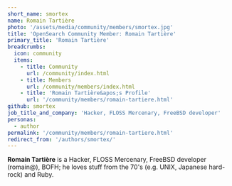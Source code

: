 ```yaml
---
short_name: smortex
name: Romain Tartière
photo: '/assets/media/community/members/smortex.jpg'
title: 'OpenSearch Community Member: Romain Tartière'
primary_title: 'Romain Tartière'
breadcrumbs:
  icon: community
  items:
    - title: Community
      url: /community/index.html
    - title: Members
      url: /community/members/index.html
    - title: 'Romain Tartière&apos;s Profile'
      url: '/community/members/romain-tartiere.html'
github: smortex
job_title_and_company: 'Hacker, FLOSS Mercenary, FreeBSD developer'
personas:
  - author
permalink: '/community/members/romain-tartiere.html'
redirect_from: '/authors/smortex/'
---
```

**Romain Tartière** is a Hacker, FLOSS Mercenary, FreeBSD developer (romain@), BOFH; he loves stuff from the 70's (e.g. UNIX, Japanese hard-rock) and Ruby.